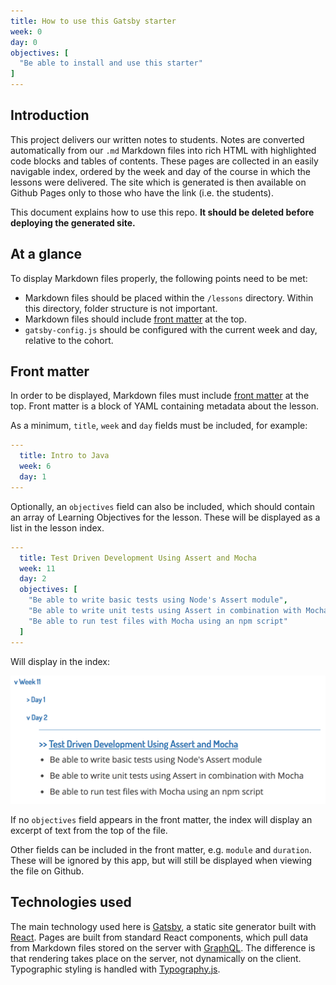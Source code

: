 ```yaml
---
title: How to use this Gatsby starter
week: 0
day: 0
objectives: [
  "Be able to install and use this starter"
]
---
```


## Introduction

This project delivers our written notes to students. Notes are converted automatically from our `.md` Markdown files into rich HTML with highlighted code blocks and tables of contents. These pages are collected in an easily navigable index, ordered by the week and day of the course in which the lessons were delivered. The site which is generated is then available on Github Pages only to those who have the link (i.e. the students).

This document explains how to use this repo. **It should be deleted before deploying the generated site.**

## At a glance

To display Markdown files properly, the following points need to be met:

* Markdown files should be placed within the `/lessons` directory. Within this directory, folder structure is not important.
* Markdown files should include [front matter](#front-matter) at the top.
* `gatsby-config.js` should be configured with the current week and day, relative to the cohort.

## Front matter

In order to be displayed, Markdown files must include [front matter](http://assemble.io/docs/YAML-front-matter.html) at the top. Front matter is a block of YAML containing metadata about the lesson.

As a minimum, `title`, `week` and `day` fields must be included, for example:

```yaml
---
  title: Intro to Java
  week: 6
  day: 1
---
```

Optionally, an `objectives` field can also be included, which should contain an array of Learning Objectives for the lesson. These will be displayed as a list in the lesson index.

```yaml
---
  title: Test Driven Development Using Assert and Mocha
  week: 11
  day: 2
  objectives: [
    "Be able to write basic tests using Node's Assert module",
    "Be able to write unit tests using Assert in combination with Mocha",
    "Be able to run test files with Mocha using an npm script"
  ]
---
```

Will display in the index:

![Image of Week 11, Day 2 in the index](w11d2_tdd_js.png)

If no `objectives` field appears in the front matter, the index will display an excerpt of text from the top of the file.

Other fields can be included in the front matter, e.g. `module` and `duration`. These will be ignored by this app, but will still be displayed when viewing the file on Github.

## Technologies used

The main technology used here is [Gatsby](https://www.gatsbyjs.org/), a static site generator built with [React](https://reactjs.org/). Pages are built from standard React components, which pull data from Markdown files stored on the server with [GraphQL](https://graphql.org/). The difference is that rendering takes place on the server, not dynamically on the client. Typographic styling is handled with [Typography.js](https://kyleamathews.github.io/typography.js/).
